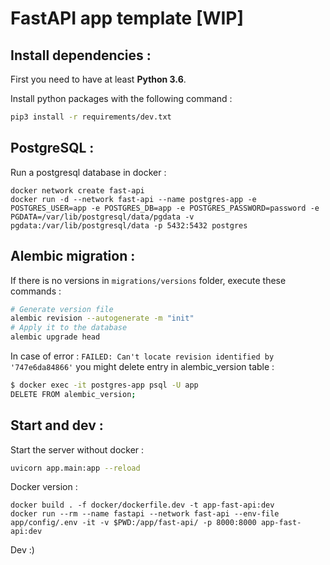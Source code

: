 # FastAPI app template [WIP]

## Install dependencies :

First you need to have at least **Python 3.6**.

Install python packages with the following command :

```bash
pip3 install -r requirements/dev.txt
```

## PostgreSQL :

Run a postgresql database in docker :

```docker
docker network create fast-api
docker run -d --network fast-api --name postgres-app -e POSTGRES_USER=app -e POSTGRES_DB=app -e POSTGRES_PASSWORD=password -e PGDATA=/var/lib/postgresql/data/pgdata -v pgdata:/var/lib/postgresql/data -p 5432:5432 postgres
```

## Alembic migration :

If there is no versions in `migrations/versions` folder, execute these commands :

```bash
# Generate version file
alembic revision --autogenerate -m "init"
# Apply it to the database
alembic upgrade head
```

In case of error : `FAILED: Can't locate revision identified by '747e6da84866'` you might delete entry in alembic_version table :

```bash
$ docker exec -it postgres-app psql -U app
DELETE FROM alembic_version;
```

## Start and dev :

Start the server without docker :

```bash
uvicorn app.main:app --reload
```

Docker version :

```
docker build . -f docker/dockerfile.dev -t app-fast-api:dev
docker run --rm --name fastapi --network fast-api --env-file app/config/.env -it -v $PWD:/app/fast-api/ -p 8000:8000 app-fast-api:dev
```

Dev :)
